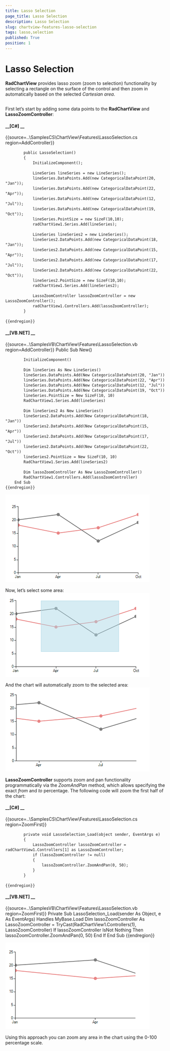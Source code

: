 ```yaml
---
title: Lasso Selection
page_title: Lasso Selection
description: Lasso Selection
slug: chartview-features-lasso-selection
tags: lasso,selection
published: True
position: 1
---
```


# Lasso Selection



__RadChartView__ provides lasso zoom (zoom to selection) functionality by selecting a rectangle on the surface of the control 
      and then zoom in automatically based on the selected *Cartesian area*. 

## 

First let’s start by adding some data points to the __RadChartView__ and __LassoZoomController__:
        

#### __[C#] __

{{source=..\SamplesCS\ChartView\Features\LassoSelection.cs region=AddController}}
	        
	        public LassoSelection()
	        {
	            InitializeComponent();
	            
	            LineSeries lineSeries = new LineSeries();
	            lineSeries.DataPoints.Add(new CategoricalDataPoint(20, "Jan"));
	            lineSeries.DataPoints.Add(new CategoricalDataPoint(22, "Apr"));
	            lineSeries.DataPoints.Add(new CategoricalDataPoint(12, "Jul"));
	            lineSeries.DataPoints.Add(new CategoricalDataPoint(19, "Oct"));
	            lineSeries.PointSize = new SizeF(10,10);
	            radChartView1.Series.Add(lineSeries);
	            
	            LineSeries lineSeries2 = new LineSeries();
	            lineSeries2.DataPoints.Add(new CategoricalDataPoint(18, "Jan"));
	            lineSeries2.DataPoints.Add(new CategoricalDataPoint(15, "Apr"));
	            lineSeries2.DataPoints.Add(new CategoricalDataPoint(17, "Jul"));
	            lineSeries2.DataPoints.Add(new CategoricalDataPoint(22, "Oct"));
	            lineSeries2.PointSize = new SizeF(10,10);            
	            radChartView1.Series.Add(lineSeries2);
	            
	            LassoZoomController lassoZoomController = new LassoZoomController();
	            radChartView1.Controllers.Add(lassoZoomController);
	        }
	        
	{{endregion}}



#### __[VB.NET] __

{{source=..\SamplesVB\ChartView\Features\LassoSelection.vb region=AddController}}
	    Public Sub New()
	
	        InitializeComponent()
	
	        Dim lineSeries As New LineSeries()
	        lineSeries.DataPoints.Add(New CategoricalDataPoint(20, "Jan"))
	        lineSeries.DataPoints.Add(New CategoricalDataPoint(22, "Apr"))
	        lineSeries.DataPoints.Add(New CategoricalDataPoint(12, "Jul"))
	        lineSeries.DataPoints.Add(New CategoricalDataPoint(19, "Oct"))
	        lineSeries.PointSize = New SizeF(10, 10)
	        RadChartView1.Series.Add(lineSeries)
	
	        Dim lineSeries2 As New LineSeries()
	        lineSeries2.DataPoints.Add(New CategoricalDataPoint(18, "Jan"))
	        lineSeries2.DataPoints.Add(New CategoricalDataPoint(15, "Apr"))
	        lineSeries2.DataPoints.Add(New CategoricalDataPoint(17, "Jul"))
	        lineSeries2.DataPoints.Add(New CategoricalDataPoint(22, "Oct"))
	        lineSeries2.PointSize = New SizeF(10, 10)
	        RadChartView1.Series.Add(lineSeries2)
	
	        Dim lassoZoomController As New LassoZoomController()
	        RadChartView1.Controllers.Add(lassoZoomController)
	    End Sub
	{{endregion}}

![chartview-features-lasso-selection 001](images/chartview-features-lasso-selection001.png)

Now, let’s select some area:![chartview-features-lasso-selection 002](images/chartview-features-lasso-selection002.png)

And the chart will automatically zoom to the selected area:![chartview-features-lasso-selection 003](images/chartview-features-lasso-selection003.png)

__LassoZoomController__ supports zoom and pan functionality programmatically via the *ZoomAndPan*  method, 
        which allows specifying the exact *from* and *to* percentage. The following code will zoom the first half of the chart:
        

#### __[C#] __

{{source=..\SamplesCS\ChartView\Features\LassoSelection.cs region=ZoomFirst}}
	        
	        private void LassoSelection_Load(object sender, EventArgs e)
	        {
	            LassoZoomController lassoZoomController = radChartView1.Controllers[1] as LassoZoomController;
	            if (lassoZoomController != null)
	            {
	                lassoZoomController.ZoomAndPan(0, 50);
	            }
	        }
	
	{{endregion}}



#### __[VB.NET] __

{{source=..\SamplesVB\ChartView\Features\LassoSelection.vb region=ZoomFirst}}
	    Private Sub LassoSelection_Load(sender As Object, e As EventArgs) Handles MyBase.Load
	        Dim lassoZoomController As LassoZoomController = TryCast(RadChartView1.Controllers(1), LassoZoomController)
	        If lassoZoomController IsNot Nothing Then
	            lassoZoomController.ZoomAndPan(0, 50)
	        End If
	    End Sub
	{{endregion}}

![chartview-features-lasso-selection 004](images/chartview-features-lasso-selection004.png)

Using this approach you can zoom any area in the chart using the 0-100 percentage scale.
